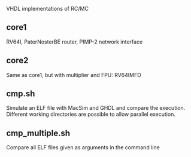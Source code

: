 VHDL implementations of RC/MC


core1
-------------------
RV64I, PaterNosterBE router, PIMP-2 network interface 

core2
-------------------
Same as core1, but with multiplier and FPU: RV64IMFD




cmp.sh
----------
Simulate an ELF file with MacSim and GHDL and compare the execution.
Different working directories are possible to allow parallel execution.


cmp_multiple.sh
---------------
Compare all ELF files given as arguments in the command line



